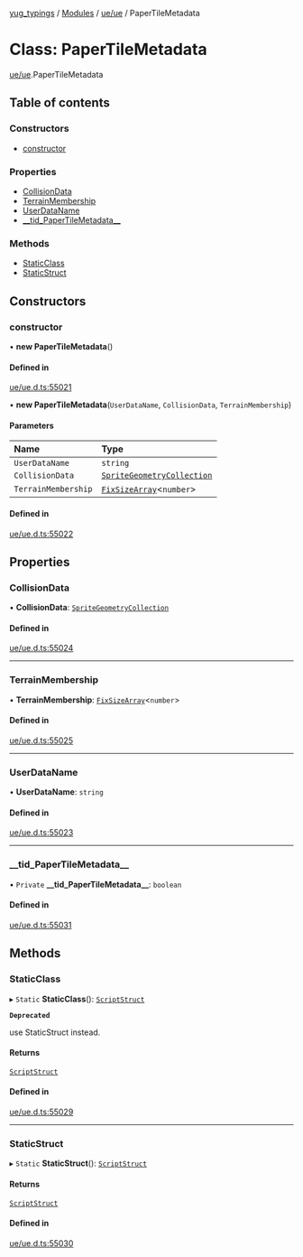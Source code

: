 [yug_typings](../README.md) / [Modules](../modules.md) / [ue/ue](../modules/ue_ue.md) / PaperTileMetadata

# Class: PaperTileMetadata

[ue/ue](../modules/ue_ue.md).PaperTileMetadata

## Table of contents

### Constructors

- [constructor](ue_ue.PaperTileMetadata.md#constructor)

### Properties

- [CollisionData](ue_ue.PaperTileMetadata.md#collisiondata)
- [TerrainMembership](ue_ue.PaperTileMetadata.md#terrainmembership)
- [UserDataName](ue_ue.PaperTileMetadata.md#userdataname)
- [\_\_tid\_PaperTileMetadata\_\_](ue_ue.PaperTileMetadata.md#__tid_papertilemetadata__)

### Methods

- [StaticClass](ue_ue.PaperTileMetadata.md#staticclass)
- [StaticStruct](ue_ue.PaperTileMetadata.md#staticstruct)

## Constructors

### constructor

• **new PaperTileMetadata**()

#### Defined in

[ue/ue.d.ts:55021](https://github.com/YugMetaverse/yug_typings/blob/25cad34/ue/ue.d.ts#L55021)

• **new PaperTileMetadata**(`UserDataName`, `CollisionData`, `TerrainMembership`)

#### Parameters

| Name | Type |
| :------ | :------ |
| `UserDataName` | `string` |
| `CollisionData` | [`SpriteGeometryCollection`](ue_ue.SpriteGeometryCollection.md) |
| `TerrainMembership` | [`FixSizeArray`](../interfaces/ue_puerts.FixSizeArray.md)<`number`\> |

#### Defined in

[ue/ue.d.ts:55022](https://github.com/YugMetaverse/yug_typings/blob/25cad34/ue/ue.d.ts#L55022)

## Properties

### CollisionData

• **CollisionData**: [`SpriteGeometryCollection`](ue_ue.SpriteGeometryCollection.md)

#### Defined in

[ue/ue.d.ts:55024](https://github.com/YugMetaverse/yug_typings/blob/25cad34/ue/ue.d.ts#L55024)

___

### TerrainMembership

• **TerrainMembership**: [`FixSizeArray`](../interfaces/ue_puerts.FixSizeArray.md)<`number`\>

#### Defined in

[ue/ue.d.ts:55025](https://github.com/YugMetaverse/yug_typings/blob/25cad34/ue/ue.d.ts#L55025)

___

### UserDataName

• **UserDataName**: `string`

#### Defined in

[ue/ue.d.ts:55023](https://github.com/YugMetaverse/yug_typings/blob/25cad34/ue/ue.d.ts#L55023)

___

### \_\_tid\_PaperTileMetadata\_\_

• `Private` **\_\_tid\_PaperTileMetadata\_\_**: `boolean`

#### Defined in

[ue/ue.d.ts:55031](https://github.com/YugMetaverse/yug_typings/blob/25cad34/ue/ue.d.ts#L55031)

## Methods

### StaticClass

▸ `Static` **StaticClass**(): [`ScriptStruct`](ue_ue.ScriptStruct.md)

**`Deprecated`**

use StaticStruct instead.

#### Returns

[`ScriptStruct`](ue_ue.ScriptStruct.md)

#### Defined in

[ue/ue.d.ts:55029](https://github.com/YugMetaverse/yug_typings/blob/25cad34/ue/ue.d.ts#L55029)

___

### StaticStruct

▸ `Static` **StaticStruct**(): [`ScriptStruct`](ue_ue.ScriptStruct.md)

#### Returns

[`ScriptStruct`](ue_ue.ScriptStruct.md)

#### Defined in

[ue/ue.d.ts:55030](https://github.com/YugMetaverse/yug_typings/blob/25cad34/ue/ue.d.ts#L55030)
